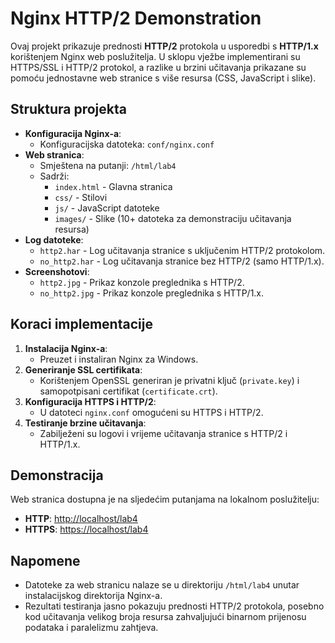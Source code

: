 # Nginx HTTP/2 Demonstration

Ovaj projekt prikazuje prednosti **HTTP/2** protokola u usporedbi s **HTTP/1.x** korištenjem Nginx web poslužitelja. U sklopu vježbe implementirani su HTTPS/SSL i HTTP/2 protokol, a razlike u brzini učitavanja prikazane su pomoću jednostavne web stranice s više resursa (CSS, JavaScript i slike).

## Struktura projekta
- **Konfiguracija Nginx-a**:
  - Konfiguracijska datoteka: `conf/nginx.conf`
- **Web stranica**:
  - Smještena na putanji: `/html/lab4`
  - Sadrži:
    - `index.html` - Glavna stranica
    - `css/` - Stilovi
    - `js/` - JavaScript datoteke
    - `images/` - Slike (10+ datoteka za demonstraciju učitavanja resursa)
- **Log datoteke**:
  - `http2.har` - Log učitavanja stranice s uključenim HTTP/2 protokolom.
  - `no_http2.har` - Log učitavanja stranice bez HTTP/2 (samo HTTP/1.x).
- **Screenshotovi**:
  - `http2.jpg` - Prikaz konzole preglednika s HTTP/2.
  - `no_http2.jpg` - Prikaz konzole preglednika s HTTP/1.x.

## Koraci implementacije
1. **Instalacija Nginx-a**:
   - Preuzet i instaliran Nginx za Windows.
2. **Generiranje SSL certifikata**:
   - Korištenjem OpenSSL generiran je privatni ključ (`private.key`) i samopotpisani certifikat (`certificate.crt`).
3. **Konfiguracija HTTPS i HTTP/2**:
   - U datoteci `nginx.conf` omogućeni su HTTPS i HTTP/2.
4. **Testiranje brzine učitavanja**:
   - Zabilježeni su logovi i vrijeme učitavanja stranice s HTTP/2 i HTTP/1.x.

## Demonstracija
Web stranica dostupna je na sljedećim putanjama na lokalnom poslužitelju:
- **HTTP**: [http://localhost/lab4](http://localhost/lab4)
- **HTTPS**: [https://localhost/lab4](https://localhost/lab4)

## Napomene
- Datoteke za web stranicu nalaze se u direktoriju `/html/lab4` unutar instalacijskog direktorija Nginx-a.
- Rezultati testiranja jasno pokazuju prednosti HTTP/2 protokola, posebno kod učitavanja velikog broja resursa zahvaljujući binarnom prijenosu podataka i paralelizmu zahtjeva.